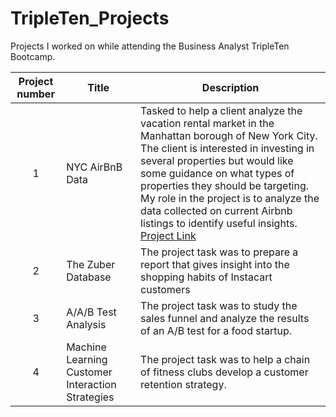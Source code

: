# TripleTen_Projects

Projects I worked on while attending the Business Analyst TripleTen Bootcamp.


| Project number | Title | Description |
| :-----------: | ----------- |----------- |
| 1 | NYC AirBnB Data| Tasked to help a client analyze the vacation rental market in the Manhattan borough of New York City. The client is interested in investing in several properties but would like some guidance on what types of properties they should be targeting. My role in the project is to analyze the data collected on current Airbnb listings to identify useful insights. [Project Link](https://docs.google.com/spreadsheets/d/1luenYg2h4m05zNPy61RsbNL3iugLl-e8KebHDiTamrU/edit#gid=488771589) |
| 2 | The Zuber Database| The project task was to prepare a report that gives insight into the shopping habits of Instacart customers |
| 3 | A/A/B Test Analysis | The project task was to study the sales funnel and analyze the results of an A/B test for a food startup. |
| 4 | Machine Learning Customer Interaction Strategies | The project task was to help a chain of fitness clubs develop a customer retention strategy. |
